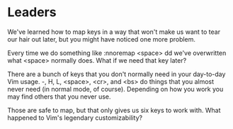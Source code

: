 # Leaders

We've learned how to map keys in a way that won't make us want to tear our hair out later,
but you might have noticed one more problem.

Every time we do something like :nnoremap &lt;space&gt; dd we've overwritten what &lt;space&gt; normally
does. What if we need that key later?

There are a bunch of keys that you don't normally need in your day-to-day Vim usage. -, H, L, 
&lt;space&gt;, &lt;cr&gt;, and &lt;bs&gt; do things that you almost never need (in normal mode, of course). 
Depending on how you work you may find others that you never use.

Those are safe to map, but that only gives us six keys to work with. What happened
to Vim's legendary customizability?


